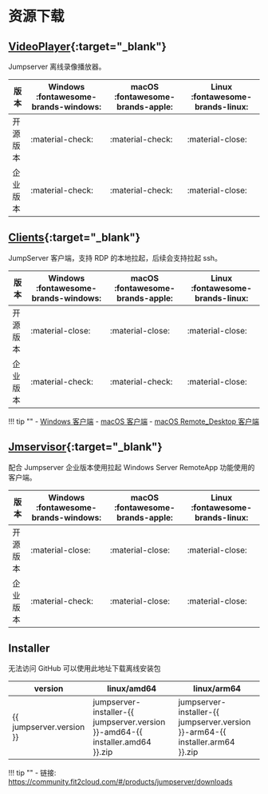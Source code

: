 # 资源下载

## [VideoPlayer](https://github.com/jumpserver/VideoPlayer/releases){:target="_blank"}

Jumpserver 离线录像播放器。

| 版本     | Windows :fontawesome-brands-windows: |  macOS :fontawesome-brands-apple: | Linux :fontawesome-brands-linux: |
| ------- | ------------------------------------ | --------------------------------- | -------------------------------- |
| 开源版本 | :material-check:                     | :material-check:                  | :material-close:                 |
| 企业版本 | :material-check:                     | :material-check:                  | :material-close:                 |

## [Clients](https://github.com/jumpserver/clients/releases){:target="_blank"}

JumpServer 客户端，支持 RDP 的本地拉起，后续会支持拉起 ssh。

| 版本     | Windows :fontawesome-brands-windows: |  macOS :fontawesome-brands-apple:   | Linux :fontawesome-brands-linux: |
| ------- | ------------------------------------ | ----------------------------------- | -------------------------------- |
| 开源版本 | :material-close:                     | :material-close:                    | :material-close:                 |
| 企业版本 | :material-check:                     | :material-check:                    | :material-close:                 |

!!! tip ""
    - [Windows 客户端][win-client]
    - [macOS 客户端][mac-client]
    - [macOS Remote_Desktop 客户端][mac-mrd]

## [Jmservisor](https://github.com/jumpserver/Jmservisor/releases){:target="_blank"}

配合 Jumpserver 企业版本使用拉起 Windows Server RemoteApp 功能使用的客户端。

| 版本     | Windows :fontawesome-brands-windows: |  macOS :fontawesome-brands-apple: | Linux :fontawesome-brands-linux: |
| ------- | ------------------------------------ | --------------------------------- | -------------------------------- |
| 开源版本 | :material-close:                     | :material-close:                  | :material-close:                 |
| 企业版本 | :material-check:                     | :material-close:                  | :material-close:                 |

## Installer

无法访问 GitHub 可以使用此地址下载离线安装包

| version                  | linux/amd64                                                                   | linux/arm64                                                                   |
| ------------------------ | ----------------------------------------------------------------------------- | ----------------------------------------------------------------------------- |
| {{ jumpserver.version }} | jumpserver-installer-{{ jumpserver.version }}-amd64-{{ installer.amd64 }}.zip | jumpserver-installer-{{ jumpserver.version }}-arm64-{{ installer.arm64 }}.zip |

!!! tip ""
    - 链接: https://community.fit2cloud.com/#/products/jumpserver/downloads

[win-client]: https://download.jumpserver.org/public/jumpserver-client.msi.zip
[mac-client]: https://download.jumpserver.org/public/jumpserver-client.dmg
[mac-mrd]: https://download.jumpserver.org/public/Microsoft_Remote_Desktop_10.6.7_installer.pkg
